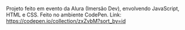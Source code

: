 Projeto feito em evento da Alura (Imersão Dev), envolvendo JavaScript, HTML e CSS.
Feito no ambiente CodePen.
Link: https://codepen.io/collection/zxZvbM?sort_by=id